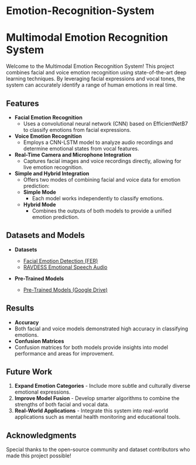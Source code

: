# Emotion-Recognition-System

# Multimodal Emotion Recognition System

Welcome to the Multimodal Emotion Recognition System! This project combines facial and voice emotion recognition using state-of-the-art deep learning techniques. By leveraging facial expressions and vocal tones, the system can accurately identify a range of human emotions in real time.

## Features

- **Facial Emotion Recognition**
  - Uses a convolutional neural network (CNN) based on EfficientNetB7 to classify emotions from facial expressions.
- **Voice Emotion Recognition**
  - Employs a CNN-LSTM model to analyze audio recordings and determine emotional states from vocal features.
- **Real-Time Camera and Microphone Integration**
  - Captures facial images and voice recordings directly, allowing for live emotion recognition.
- **Simple and Hybrid Integration**
  - Offers two modes of combining facial and voice data for emotion prediction:
  - **Simple Mode**
    - Each model works independently to classify emotions.
  - **Hybrid Mode**
    - Combines the outputs of both models to provide a unified emotion prediction.

## Datasets and Models

- **Datasets**
  - [Facial Emotion Detection (FER)](https://www.kaggle.com/datasets/ananthu017/emotion-detection-fer)
  - [RAVDESS Emotional Speech Audio](https://www.kaggle.com/datasets/uwrfkaggler/ravdess-emotional-speech-audio)

- **Pre-Trained Models**
  - [Pre-Trained Models (Google Drive)](https://drive.google.com/drive/folders/1LzEb-L8a8PGiAU6_3DXEdiRYccSr2A--?usp=share_link)

## Results

- **Accuracy**
- Both facial and voice models demonstrated high accuracy in classifying emotions.
- **Confusion Matrices**
- Confusion matrices for both models provide insights into model performance and areas for improvement.

## Future Work

1. **Expand Emotion Categories** - Include more subtle and culturally diverse emotional expressions.
2. **Improve Model Fusion** - Develop smarter algorithms to combine the strengths of both facial and vocal data.
3. **Real-World Applications** - Integrate this system into real-world applications such as mental health monitoring and educational tools.

## Acknowledgments

Special thanks to the open-source community and dataset contributors who made this project possible!
